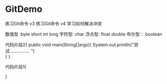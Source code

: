 # GitDemo
练习Git命令 
v3
练习Git命令 v4
学习如何解决冲突

数值型 :byte short int long
字符型: char
浮点型: float double
布尔型： boolean

代码片段2{
    public void main(String[]args){
        System.out.println("测试................ ")    
    }
}

代码片段1{
  
}
